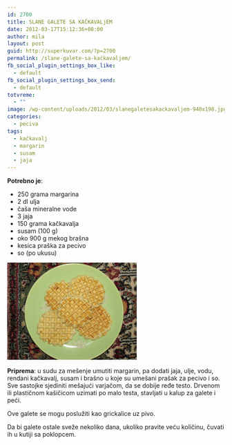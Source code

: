 ```yaml
---
id: 2700
title: SLANE GALETE SA KAČKAVALjEM
date: 2012-03-17T15:12:36+00:00
author: mila
layout: post
guid: http://superkuvar.com/?p=2700
permalink: /slane-galete-sa-kačkavaljem/
fb_social_plugin_settings_box_like:
  - default
fb_social_plugin_settings_box_send:
  - default
totvreme:
  - ""
image: /wp-content/uploads/2012/03/slanegaletesakackavaljem-940x198.jpg
categories:
  - peciva
tags:
  - kačkavalj
  - margarin
  - susam
  - jaja
---
```

**Potrebno je**:

  * 250 grama margarina
  * 2 dl ulja
  * čaša mineralne vode
  * 3 jaja
  * 150 grama kačkavalja
  * susam (100 g)
  * oko 900 g mekog brašna
  * kesica praška za pecivo
  * so (po ukusu)

[<img class="alignnone size-medium wp-image-9388" src="/wp-content/uploads/2012/03/slanegaletesakackavaljem-1024x768.jpg" alt="slanegaletesakackavaljem" width="300" height="225" />](/wp-content/uploads/2012/03/slanegaletesakackavaljem.jpg)

**Priprema**: u sudu za mešenje umutiti margarin, pa dodati jaja, ulje, vodu, rendani kačkavalj, susam i brašno u koje su umešani prašak za pecivo i so. Sve sastojke sjediniti mešajući varjačom, da se dobije ređe testo. Drvenom ili plastičnom kašičicom uzimati po malo testa, stavljati u kalup za galete i peći.

Ove galete se mogu poslužiti kao grickalice uz pivo.

Da bi galete ostale sveže nekoliko dana, ukoliko pravite veću količinu, čuvati ih u kutiji sa poklopcem.